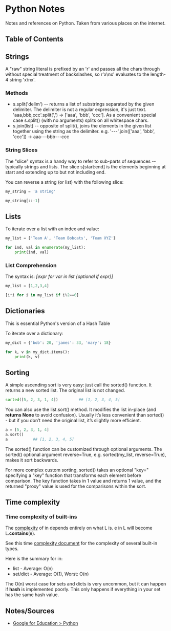 # Python Notes

Notes and references on Python. Taken from various places on the internet.

## Table of Contents



## Strings
A "raw" string literal is prefixed by an 'r' and passes all the chars through without special treatment of backslashes, so r'x\nx' evaluates to the length-4 string 'x\nx'.

### Methods
* s.split('delim') -- returns a list of substrings separated by the given delimiter. The delimiter is not a regular expression, it's just text. 'aaa,bbb,ccc'.split(',') -> ['aaa', 'bbb', 'ccc']. As a convenient special case s.split() (with no arguments) splits on all whitespace chars.
* s.join(list) -- opposite of split(), joins the elements in the given list together using the string as the delimiter. e.g. '---'.join(['aaa', 'bbb', 'ccc']) -> aaa---bbb---ccc

### String Slices
The "slice" syntax is a handy way to refer to sub-parts of sequences -- typically strings and lists. The slice s[start:end] is the elements beginning at start and extending up to but not including end.

You can reverse a string (or list) with the following slice:
```python
my_string = 'a string'

my_string[::-1]
```


## Lists
To iterate over a list with an index and value:  

```python
my_list = ['Team A', 'Team Bobcats', 'Team XYZ']

for ind, val in enumerate(my_list):
    print(ind, val)
```

### List Comprehension
The syntax is: *[expr for var in list {optional if expr}]*

```python
my_list = [1,2,3,4]

[i*i for i in my_list if i%2==0]
```


## Dictionaries

This is essential Python's version of a Hash Table  

To iterate over a dictionary:

```python
my_dict = {'bob': 20, 'james': 33, 'mary': 18}

for k, v in my_dict.items():
    print(k, v)
```

## Sorting
A simple ascending sort is very easy: just call the sorted() function. It returns a new sorted list.  The original list is not changed.

```python
sorted([5, 2, 3, 1, 4])         ## [1, 2, 3, 4, 5]
```

You can also use the list.sort() method. It modifies the list in-place (and **returns None** to avoid confusion). Usually it’s less convenient than sorted() - but if you don’t need the original list, it’s slightly more efficient.

```python
a = [5, 2, 3, 1, 4]
a.sort()
a           ## [1, 2, 3, 4, 5]
```

The sorted() function can be customized through optional arguments. The sorted() optional argument reverse=True, e.g. sorted(my_list, reverse=True), makes it sort backwards.

For more complex custom sorting, sorted() takes an optional "key=" specifying a "key" function that transforms each element before comparison. The key function takes in 1 value and returns 1 value, and the returned "proxy" value is used for the comparisons within the sort.



## Time complexity

### Time complexity of built-ins

The [complexity](https://stackoverflow.com/questions/13884177/complexity-of-in-operator-in-python) of in depends entirely on what L is. e in L will become L.__contains__(e).

See this time [complexity document](https://wiki.python.org/moin/TimeComplexity) for the complexity of several built-in types.

Here is the summary for in:  

* list - Average: O(n)
* set/dict - Average: O(1), Worst: O(n)

The O(n) worst case for sets and dicts is very uncommon, but it can happen if __hash__ is implemented poorly. This only happens if everything in your set has the same hash value.


## Notes/Sources
* [Google for Education > Python](https://developers.google.com/edu/python)
